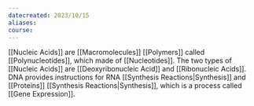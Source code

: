 ```yaml
---
datecreated: 2023/10/15
aliases: 
course:
---
```

[[Nucleic Acids]] are [[Macromolecules]] [[Polymers]] called [[Polynucleotides]], which made of [[Nucleotides]]. The two types of [[Nucleic Acids]] are [[Deoxyribonucleic Acid]] and [[Ribonucleic Acids]]. DNA provides instructions for RNA [[Synthesis Reactions|Synthesis]] and [[Proteins]] [[Synthesis Reactions|Synthesis]], which is a process called [[Gene Expression]]. 

